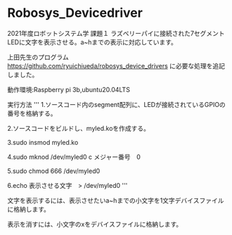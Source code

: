 # Robosys_Devicedriver
2021年度ロボットシステム学 課題１
ラズベリーパイに接続された7セグメントLEDに文字を表示させる。a~hまでの表示に対応しています。

上田先生のプログラム
https://github.com/ryuichiueda/robosys_device_drivers
に必要な処理を追記しました。

動作環境:Raspberry pi 3b,ubuntu20.04LTS

実行方法
'''
1.ソースコード内のsegment配列に、LEDが接続されているGPIOの番号を格納する。

2.ソースコードをビルドし、myled.koを作成する。

3.sudo insmod myled.ko

4.sudo mknod /dev/myled0 c メジャー番号　0

5.sudo chmod 666 /dev/myled0

6.echo 表示させる文字　> /dev/myled0
'''

文字を表示するには、表示させたいa~hまでの小文字を1文字デバイスファイルに格納します。

表示を消すには、小文字のxをデバイスファイルに格納します。
